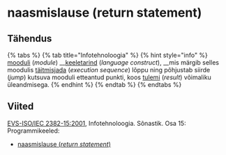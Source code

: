 # naasmislause \(return statement\)

## Tähendus

{% tabs %}
{% tab title="Infotehnoloogia" %}
{% hint style="info" %}
[mooduli](moodul-module.md) \(_module_\)  __[keeletarind](keeletarind-language-construct.md) \(_language construct_\), __mis märgib selles moodulis [täitmisjada](taeitmisjada-execution-sequence.md) \(_execution sequence_\) lõppu ning põhjustab siirde \(_jump_\)  kutsuva mooduli etteantud punkti, koos [tulemi](tulem-result.md) \(_result_\) võimaliku üleandmisega.
{% endhint %}
{% endtab %}
{% endtabs %}

## Viited

[EVS-ISO/IEC 2382-15:2001](https://www.evs.ee/et/evs-iso-iec-2382-15-2001), Infotehnoloogia. Sõnastik. Osa 15: Programmikeeled:

* [naasmislause \(_return statement_\)](https://www.eki.ee/dict/its/index.cgi?Q=D34551E7-6C03-1014-88DC-FC5F0DBED45A&F=GUID&C01=1&C02=0&C10=1)

